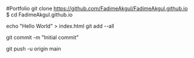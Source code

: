 #Portfolio
git clone https://github.com/FadimeAkgul/FadimeAkgul.github.io
$ cd FadimeAkgul.github.io

echo "Hello World" > index.html
git add --all

git commit -m "Initial commit"

git push -u origin main
